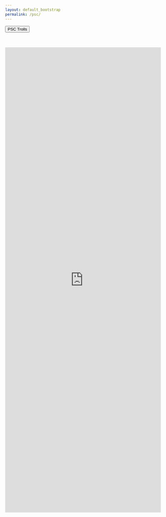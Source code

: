 ```yaml
---
layout: default_bootstrap
permalink: /psc/
---
```


<button class="btn btn-danger center-block" type="button">PSC Trolls</button>
<br>
<br>
<br>
<iframe src="https://drive.google.com/embeddedfolderview?id=1UQXZ_j8MmQgtZqKKRMQ9hECwaP9CbT6g#grid" width="100%" height="1500" frameborder="0"></iframe>

